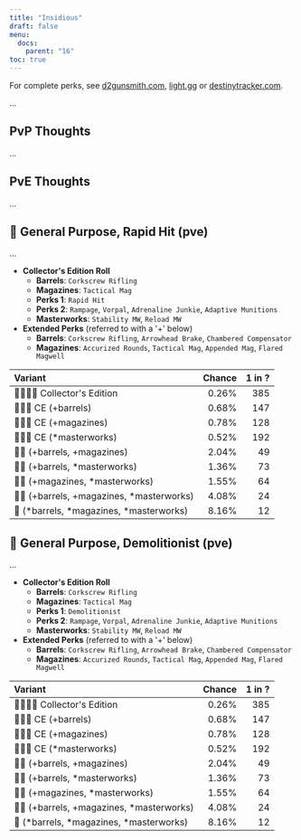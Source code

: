 ```yaml
---
title: "Insidious"
draft: false
menu:
  docs:
    parent: "16"
toc: true
---
```


For complete perks, see [d2gunsmith.com](https://d2gunsmith.com/w/3428521585), [light.gg](https://www.light.gg/db/items/3428521585) or [destinytracker.com](https://destinytracker.com/destiny-2/db/items/3428521585).

...

## PvP Thoughts

...

## PvE Thoughts

...

## 👾 General Purpose, Rapid Hit (pve)

...

* **Collector's Edition Roll**
  * **Barrels**: `Corkscrew Rifling`
  * **Magazines**: `Tactical Mag`
  * **Perks 1**: `Rapid Hit`
  * **Perks 2**: `Rampage`, `Vorpal`, `Adrenaline Junkie`, `Adaptive Munitions`
  * **Masterworks**: `Stability MW`, `Reload MW`
* **Extended Perks** (referred to with a '+' below)
  * **Barrels**: `Corkscrew Rifling`, `Arrowhead Brake`, `Chambered Compensator`
  * **Magazines**: `Accurized Rounds`, `Tactical Mag`, `Appended Mag`, `Flared Magwell`

| Variant | Chance | 1 in ? |
|:-|-:|-:|
| 👾👾👾🌟 Collector's Edition | 0.26% | 385 |
| 👾👾👾 CE (+barrels) | 0.68% | 147 |
| 👾👾👾 CE (+magazines) | 0.78% | 128 |
| 👾👾👾 CE (*masterworks) | 0.52% | 192 |
| 👾👾 (+barrels, +magazines) | 2.04% | 49 |
| 👾👾 (+barrels, *masterworks) | 1.36% | 73 |
| 👾👾 (+magazines, *masterworks) | 1.55% | 64 |
| 👾👾 (+barrels, +magazines, *masterworks) | 4.08% | 24 |
| 👾 (*barrels, *magazines, *masterworks) | 8.16% | 12 |

## 👾 General Purpose, Demolitionist (pve)

...

* **Collector's Edition Roll**
  * **Barrels**: `Corkscrew Rifling`
  * **Magazines**: `Tactical Mag`
  * **Perks 1**: `Demolitionist`
  * **Perks 2**: `Rampage`, `Vorpal`, `Adrenaline Junkie`, `Adaptive Munitions`
  * **Masterworks**: `Stability MW`, `Reload MW`
* **Extended Perks** (referred to with a '+' below)
  * **Barrels**: `Corkscrew Rifling`, `Arrowhead Brake`, `Chambered Compensator`
  * **Magazines**: `Accurized Rounds`, `Tactical Mag`, `Appended Mag`, `Flared Magwell`

| Variant | Chance | 1 in ? |
|:-|-:|-:|
| 👾👾👾🌟 Collector's Edition | 0.26% | 385 |
| 👾👾👾 CE (+barrels) | 0.68% | 147 |
| 👾👾👾 CE (+magazines) | 0.78% | 128 |
| 👾👾👾 CE (*masterworks) | 0.52% | 192 |
| 👾👾 (+barrels, +magazines) | 2.04% | 49 |
| 👾👾 (+barrels, *masterworks) | 1.36% | 73 |
| 👾👾 (+magazines, *masterworks) | 1.55% | 64 |
| 👾👾 (+barrels, +magazines, *masterworks) | 4.08% | 24 |
| 👾 (*barrels, *magazines, *masterworks) | 8.16% | 12 |
